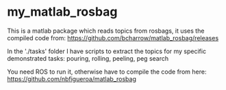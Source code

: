 # my_matlab_rosbag

This is a matlab package which reads topics from rosbags, it uses the compiled code from: 
https://github.com/bcharrow/matlab_rosbag/releases

In the './tasks' folder I have scripts to extract the topics for my specific demonstrated tasks:
pouring, rolling, peeling, peg search

You need ROS to run it, otherwise have to compile the code from here:
https://github.com/nbfigueroa/matlab_rosbag

